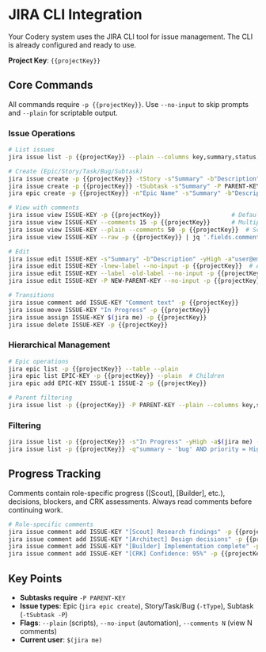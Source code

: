 # JIRA CLI Integration

Your Codery system uses the JIRA CLI tool for issue management. The CLI is already configured and ready to use.

**Project Key**: `{{projectKey}}`

## Core Commands

All commands require `-p {{projectKey}}`. Use `--no-input` to skip prompts and `--plain` for scriptable output.

### Issue Operations

```bash
# List issues
jira issue list -p {{projectKey}} --plain --columns key,summary,status,type

# Create (Epic/Story/Task/Bug/Subtask)
jira issue create -p {{projectKey}} -tStory -s"Summary" -b"Description" --no-input
jira issue create -p {{projectKey}} -tSubtask -s"Summary" -P PARENT-KEY --no-input
jira epic create -p {{projectKey}} -n"Epic Name" -s"Summary" -b"Description" --no-input

# View with comments
jira issue view ISSUE-KEY -p {{projectKey}}                    # Default: 1 comment
jira issue view ISSUE-KEY --comments 15 -p {{projectKey}}      # Multiple comments
jira issue view ISSUE-KEY --plain --comments 50 -p {{projectKey}}  # Scriptable
jira issue view ISSUE-KEY --raw -p {{projectKey}} | jq '.fields.comment.comments'

# Edit
jira issue edit ISSUE-KEY -s"Summary" -b"Description" -yHigh -a"user@email.com" --no-input -p {{projectKey}}
jira issue edit ISSUE-KEY -lnew-label --no-input -p {{projectKey}}  # Add label
jira issue edit ISSUE-KEY --label -old-label --no-input -p {{projectKey}}  # Remove label
jira issue edit ISSUE-KEY -P NEW-PARENT-KEY --no-input -p {{projectKey}}  # Change parent

# Transitions
jira issue comment add ISSUE-KEY "Comment text" -p {{projectKey}}
jira issue move ISSUE-KEY "In Progress" -p {{projectKey}}
jira issue assign ISSUE-KEY $(jira me) -p {{projectKey}}
jira issue delete ISSUE-KEY -p {{projectKey}}
```

### Hierarchical Management

```bash
# Epic operations
jira epic list -p {{projectKey}} --table --plain
jira epic list EPIC-KEY -p {{projectKey}} --plain  # Children
jira epic add EPIC-KEY ISSUE-1 ISSUE-2 -p {{projectKey}}

# Parent filtering
jira issue list -p {{projectKey}} -P PARENT-KEY --plain --columns key,summary,status,type
```

### Filtering

```bash
jira issue list -p {{projectKey}} -s"In Progress" -yHigh -a$(jira me) -lbackend --created week --plain
jira issue list -p {{projectKey}} -q"summary ~ 'bug' AND priority = High" --plain  # JQL
```

## Progress Tracking

Comments contain role-specific progress ([Scout], [Builder], etc.), decisions, blockers, and CRK assessments. Always read comments before continuing work.

```bash
# Role-specific comments
jira issue comment add ISSUE-KEY "[Scout] Research findings" -p {{projectKey}}
jira issue comment add ISSUE-KEY "[Architect] Design decisions" -p {{projectKey}}
jira issue comment add ISSUE-KEY "[Builder] Implementation complete" -p {{projectKey}}
jira issue comment add ISSUE-KEY "[CRK] Confidence: 95%" -p {{projectKey}}
```

## Key Points

- **Subtasks require** `-P PARENT-KEY`
- **Issue types**: Epic (`jira epic create`), Story/Task/Bug (`-tType`), Subtask (`-tSubtask -P`)
- **Flags**: `--plain` (scripts), `--no-input` (automation), `--comments N` (view N comments)
- **Current user**: `$(jira me)`